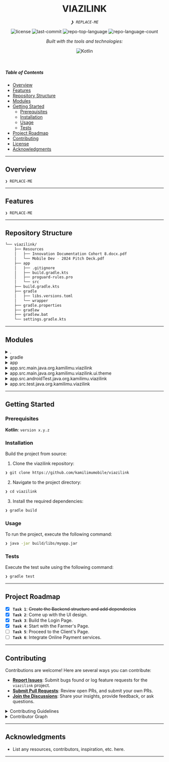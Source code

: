 <p align="center">
    <h1 align="center">VIAZILINK</h1>
</p>
<p align="center">
    <em><code>❯ REPLACE-ME</code></em>
</p>
<p align="center">
	<img src="https://img.shields.io/github/license/kamilimumobile/viazilink?style=flat&logo=opensourceinitiative&logoColor=white&color=0080ff" alt="license">
	<img src="https://img.shields.io/github/last-commit/kamilimumobile/viazilink?style=flat&logo=git&logoColor=white&color=0080ff" alt="last-commit">
	<img src="https://img.shields.io/github/languages/top/kamilimumobile/viazilink?style=flat&color=0080ff" alt="repo-top-language">
	<img src="https://img.shields.io/github/languages/count/kamilimumobile/viazilink?style=flat&color=0080ff" alt="repo-language-count">
</p>
<p align="center">
		<em>Built with the tools and technologies:</em>
</p>
<p align="center">
	<img src="https://img.shields.io/badge/Kotlin-7F52FF.svg?style=flat&logo=Kotlin&logoColor=white" alt="Kotlin">
</p>

<br>

#####  Table of Contents

- [ Overview](#-overview)
- [ Features](#-features)
- [ Repository Structure](#-repository-structure)
- [ Modules](#-modules)
- [ Getting Started](#-getting-started)
    - [ Prerequisites](#-prerequisites)
    - [ Installation](#-installation)
    - [ Usage](#-usage)
    - [ Tests](#-tests)
- [ Project Roadmap](#-project-roadmap)
- [ Contributing](#-contributing)
- [ License](#-license)
- [ Acknowledgments](#-acknowledgments)

---

##  Overview

<code>❯ REPLACE-ME</code>

---

##  Features

<code>❯ REPLACE-ME</code>

---

##  Repository Structure

```sh
└── viazilink/
    ├── Resources
    │   ├── Innovation Documentation Cohort 8.docx.pdf
    │   └── Mobile Dev - 2024 Pitch Deck.pdf
    ├── app
    │   ├── .gitignore
    │   ├── build.gradle.kts
    │   ├── proguard-rules.pro
    │   └── src
    ├── build.gradle.kts
    ├── gradle
    │   ├── libs.versions.toml
    │   └── wrapper
    ├── gradle.properties
    ├── gradlew
    ├── gradlew.bat
    └── settings.gradle.kts
```

---

##  Modules

<details closed><summary>.</summary>

| File | Summary |
| --- | --- |
| [gradlew.bat](https://github.com/kamilimumobile/viazilink/blob/main/gradlew.bat) | <code>❯ REPLACE-ME</code> |
| [build.gradle.kts](https://github.com/kamilimumobile/viazilink/blob/main/build.gradle.kts) | <code>❯ REPLACE-ME</code> |
| [settings.gradle.kts](https://github.com/kamilimumobile/viazilink/blob/main/settings.gradle.kts) | <code>❯ REPLACE-ME</code> |

</details>

<details closed><summary>gradle</summary>

| File | Summary |
| --- | --- |
| [libs.versions.toml](https://github.com/kamilimumobile/viazilink/blob/main/gradle/libs.versions.toml) | <code>❯ REPLACE-ME</code> |

</details>

<details closed><summary>app</summary>

| File | Summary |
| --- | --- |
| [build.gradle.kts](https://github.com/kamilimumobile/viazilink/blob/main/app/build.gradle.kts) | <code>❯ REPLACE-ME</code> |
| [proguard-rules.pro](https://github.com/kamilimumobile/viazilink/blob/main/app/proguard-rules.pro) | <code>❯ REPLACE-ME</code> |

</details>

<details closed><summary>app.src.main.java.org.kamilimu.viazilink</summary>

| File | Summary |
| --- | --- |
| [MainActivity.kt](https://github.com/kamilimumobile/viazilink/blob/main/app/src/main/java/org/kamilimu/viazilink/MainActivity.kt) | <code>❯ REPLACE-ME</code> |

</details>

<details closed><summary>app.src.main.java.org.kamilimu.viazilink.ui.theme</summary>

| File | Summary |
| --- | --- |
| [Theme.kt](https://github.com/kamilimumobile/viazilink/blob/main/app/src/main/java/org/kamilimu/viazilink/ui/theme/Theme.kt) | <code>❯ REPLACE-ME</code> |
| [Type.kt](https://github.com/kamilimumobile/viazilink/blob/main/app/src/main/java/org/kamilimu/viazilink/ui/theme/Type.kt) | <code>❯ REPLACE-ME</code> |
| [Color.kt](https://github.com/kamilimumobile/viazilink/blob/main/app/src/main/java/org/kamilimu/viazilink/ui/theme/Color.kt) | <code>❯ REPLACE-ME</code> |

</details>

<details closed><summary>app.src.androidTest.java.org.kamilimu.viazilink</summary>

| File | Summary |
| --- | --- |
| [ExampleInstrumentedTest.kt](https://github.com/kamilimumobile/viazilink/blob/main/app/src/androidTest/java/org/kamilimu/viazilink/ExampleInstrumentedTest.kt) | <code>❯ REPLACE-ME</code> |

</details>

<details closed><summary>app.src.test.java.org.kamilimu.viazilink</summary>

| File | Summary |
| --- | --- |
| [ExampleUnitTest.kt](https://github.com/kamilimumobile/viazilink/blob/main/app/src/test/java/org/kamilimu/viazilink/ExampleUnitTest.kt) | <code>❯ REPLACE-ME</code> |

</details>

---

##  Getting Started

###  Prerequisites

**Kotlin**: `version x.y.z`

###  Installation

Build the project from source:

1. Clone the viazilink repository:
```sh
❯ git clone https://github.com/kamilimumobile/viazilink
```

2. Navigate to the project directory:
```sh
❯ cd viazilink
```

3. Install the required dependencies:
```sh
❯ gradle build
```

###  Usage

To run the project, execute the following command:

```sh
❯ java -jar build/libs/myapp.jar
```

###  Tests

Execute the test suite using the following command:

```sh
❯ gradle test
```

---

##  Project Roadmap

- [X] **`Task 1`**: <strike>Create the Backend structure and add dependecies</strike>
- [x] **`Task 2`**: Come up with the UI design.
- [x] **`Task 3`**: Build the Login Page.
- [x] **`Task 4`**: Start with the Farmer's Page.
- [ ] **`Task 5`**: Proceed to the Client's Page.
- [ ] **`Task 6`**: Integrate Online Payment services.

---

##  Contributing

Contributions are welcome! Here are several ways you can contribute:

- **[Report Issues](https://github.com/kamilimumobile/viazilink/issues)**: Submit bugs found or log feature requests for the `viazilink` project.
- **[Submit Pull Requests](https://github.com/kamilimumobile/viazilink/blob/main/CONTRIBUTING.md)**: Review open PRs, and submit your own PRs.
- **[Join the Discussions](https://github.com/kamilimumobile/viazilink/discussions)**: Share your insights, provide feedback, or ask questions.

<details closed>
<summary>Contributing Guidelines</summary>

1. **Fork the Repository**: Start by forking the project repository to your github account.
2. **Clone Locally**: Clone the forked repository to your local machine using a git client.
   ```sh
   git clone https://github.com/kamilimumobile/viazilink
   ```
3. **Create a New Branch**: Always work on a new branch, giving it a descriptive name.
   ```sh
   git checkout -b new-feature-x
   ```
4. **Make Your Changes**: Develop and test your changes locally.
5. **Commit Your Changes**: Commit with a clear message describing your updates.
   ```sh
   git commit -m 'Implemented new feature x.'
   ```
6. **Push to github**: Push the changes to your forked repository.
   ```sh
   git push origin new-feature-x
   ```
7. **Submit a Pull Request**: Create a PR against the original project repository. Clearly describe the changes and their motivations.
8. **Review**: Once your PR is reviewed and approved, it will be merged into the main branch. Congratulations on your contribution!
</details>

<details closed>
<summary>Contributor Graph</summary>
<br>
<p align="left">
   <a href="https://github.com{/kamilimumobile/viazilink/}graphs/contributors">
      <img src="https://contrib.rocks/image?repo=kamilimumobile/viazilink">
   </a>
</p>
</details>

---

##  Acknowledgments

- List any resources, contributors, inspiration, etc. here.

---
